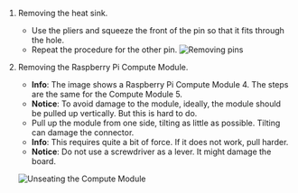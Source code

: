 <!---removing the Raspberry Pi Compute Module 4 or 5-->


1. Removing the heat sink.
   - Use the pliers and squeeze the front of the pin so that it fits through the hole.
   - Repeat the procedure for the other pin.
    ![Removing pins](/static/img/yellow/remove-pins-03.webp)

1. Removing the Raspberry Pi Compute Module.
   - **Info**: The image shows a Raspberry Pi Compute Module 4. The steps are the same for the Compute Module 5.
   - **Notice**: To avoid damage to the module, ideally, the module should be pulled up vertically. But this is hard to do.
   - Pull up the module from one side, tilting as little as possible. Tilting can damage the connector.
   - **Info**: This requires quite a bit of force. If it does not work, pull harder.
   - **Notice**: Do not use a screwdriver as a lever. It might damage the board.

    ![Unseating the Compute Module](/static/img/yellow/unseat-cm4.webp)
